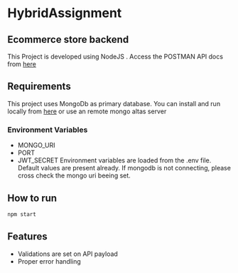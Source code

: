 # HybridAssignment
## Ecommerce store backend
This Project is developed using NodeJS . Access the POSTMAN API docs from [here](https://documenter.getpostman.com/view/10703966/UzXUQEf2)
## Requirements
This project uses MongoDb as primary database.
You can install and run locally from [here](https://www.mongodb.com/docs/manual/installation/) or use an remote mongo altas server
### Environment Variables
* MONGO_URI
* PORT
* JWT_SECRET
Environment variables are loaded from the .env file. Default values are present already. 
If mongodb is not connecting, please cross check the mongo uri beeing set.
## How to run 
```sh
npm start
```

## Features

- Validations are set on API payload
- Proper error  handling

